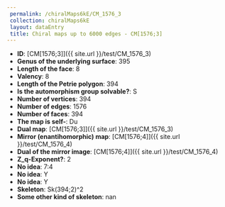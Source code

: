 ```yaml
--- 
 permalink: /chiralMaps6kE/CM_1576_3 
 collection: chiralMaps6kE
 layout: dataEntry
 title: Chiral maps up to 6000 edges - CM[1576;3]
---
```


- **ID**: [CM[1576;3]]({{ site.url }}/test/CM_1576_3)
- **Genus of the underlying surface**: 395
- **Length of the face**: 8
- **Valency**: 8
- **Length of the Petrie polygon**: 394
- **Is the automorphism group solvable?**: S
- **Number of vertices**: 394
- **Number of edges**: 1576
- **Number of faces**: 394
- **The map is self-**: Du
- **Dual map**: [CM[1576;3]]({{ site.url }}/test/CM_1576_3)
- **Mirror (enantihomorphic) map**: [CM[1576;4]]({{ site.url }}/test/CM_1576_4)
- **Dual of the mirror image**: [CM[1576;4]]({{ site.url }}/test/CM_1576_4)
- **Z_q-Exponent?**: 2
- **No idea**:  7:4
- **No idea**: Y
- **No idea**: Y
- **Skeleton**: Sk(394;2)^2
- **Some other kind of skeleton**: nan
